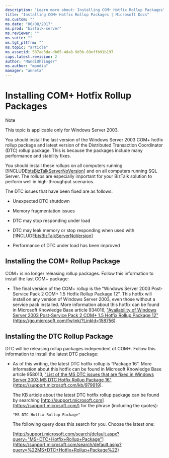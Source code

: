 ```yaml
---
description: "Learn more about: Installing COM+ Hotfix Rollup Packages"
title: "Installing COM+ Hotfix Rollup Packages | Microsoft Docs"
ms.custom: ""
ms.date: "06/08/2017"
ms.prod: "biztalk-server"
ms.reviewer: ""
ms.suite: ""
ms.tgt_pltfrm: ""
ms.topic: "article"
ms.assetid: 587ae3da-db65-4da8-9d3b-89effb91b197
caps.latest.revision: 2
author: "MandiOhlinger"
ms.author: "mandia"
manager: "anneta"
---
```

# Installing COM+ Hotfix Rollup Packages
> [!NOTE]
>  This topic is applicable only for Windows Server 2003.

 You should install the last version of the Windows Server 2003 COM+ hotfix rollup package and latest version of the Distributed Transaction Coordinator (DTC) rollup package. This is because the packages include many performance and stability fixes.

 You should install these rollups on all computers running [!INCLUDE[btsBizTalkServerNoVersion](../includes/btsbiztalkservernoversion-md.md)] and on all computers running SQL Server. The rollups are especially important for your BizTalk solution to perform well in high-throughput scenarios.

 The DTC issues that have been fixed are as follows:

- Unexpected DTC shutdown

- Memory fragmentation issues

- DTC may stop responding under load

- DTC may leak memory or stop responding when used with [!INCLUDE[btsBizTalkServerNoVersion](../includes/btsbiztalkservernoversion-md.md)]

- Performance of DTC under load has been improved

## Installing the COM+ Rollup Package
 COM+ is no longer releasing rollup packages. Follow this information to install the last COM+ package:

-   The final version of the COM+ rollup is the “Windows Server 2003 Post-Service Pack 2 COM+ 1.5 Hotfix Rollup Package 12”. This hotfix will install on any version of Windows Server 2003, even those without a service pack installed. More information about this hotfix can be found in Microsoft Knowledge Base article 934016, ["Availability of Windows Server 2003 Post-Service Pack 2 COM+ 1.5 Hotfix Rollup Package 12"](https://go.microsoft.com/fwlink/?LinkId=158756) (https://go.microsoft.com/fwlink/?LinkId=158756).

## Installing the DTC Rollup Package
 DTC will be releasing rollup packages independent of COM+. Follow this information to install the latest DTC package:

-   As of this writing, the latest DTC hotfix rollup is “Package 16”. More information about this hotfix can be found in Microsoft Knowledge Base article 958013, ["List of the MS DTC issues that are fixed in Windows Server 2003 MS DTC Hotfix Rollup Package 16"](https://support.microsoft.com/kb/979919) (https://support.microsoft.com/kb/979919).

     The KB article about the latest DTC hotfix rollup package can be found by searching [http://support.microsoft.com](https://support.microsoft.com/) for the phrase (including the quotes):

    ```
    "MS DTC Hotfix Rollup Package"
    ```

     The following query does this search for you. Choose the latest one:

     [http://support.microsoft.com/search/default.aspx?query="MS+DTC+Hotfix+Rollup+Package"](https://support.microsoft.com/search/default.aspx?query=%22MS+DTC+Hotfix+Rollup+Package%22)

